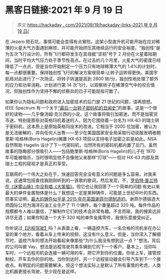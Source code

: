 # 黑客日链接:2021 年 9 月 19 日

> 原文:[https://hackaday . com/2021/09/19/hackaday-links-2021 年 9 月 19 日/](https://hackaday.com/2021/09/19/hackaday-links-september-19-2021/)

在 Jezero 陨石坑，事情可能会变得有点冒险。这架小型直升机可能开始在应对稀薄的火星大气方面遇到麻烦，并可能开始挤压其继续运行的安全裕度。“独创性”是为五次飞行设计的，所有飞行都将发生在其母舰“坚韧”号于 2 月份在火星着陆期间，当时平均大气压力处于季节性高点。在过去的几个月里，火星大气的密度已经降低了一点点，但是当你开始制定一个压力只有地球稀薄大气的 1.4%的计划时，每一点都很重要。保持独创性飞行的解决方案很简单:让转子运转得更快。美国宇航局对此进行了一次测试，将转子转速提高到 2800 转/分，独创性地处理了额外的应力和功率消耗。计划进行第 14 次飞行，以观察转子在稀薄空气中的咬合情况，但独创性作为坚持不懈的侦察兵的日子可能屈指可数了。

如果你认为隐私问题和政府进入加密技术的后门是 21 世纪的问题，请再想想。IEEE Spectrum 有一个关于[“最后一台转子密码机的丑闻史”](https://spectrum.ieee.org/the-scandalous-history-of-the-last-rotor-cipher-machine/particle-1)的故事，这是一个很好的读物——几乎像汤姆·克兰西的小说。这个故事将吸引加密迷，而不是加密货币迷，特别是那些对英格玛机着迷的人，因为它围绕着一台名为 HX-63 的瑞士转子密码机，这本质上是原始英格玛技术的改进。它相当于 2000 位加密，被认为是无法破解的，并向任何人出售——至少在美国国家安全局采取行动说服发明者鲍里斯·哈格林(Boris Hagelin)搁置 HX-63 项目以支持电子加密之前是如此。NSA 自然帮助 Hagelin 设计了下一代密码机，当然所有的密码机都内置了后门。虽然故事的隐晦部分很吸引人——包括鲍里斯·哈格林(Boris Hagelin)的儿子在 1970 年可能被暗杀，当时很明显他不会像他父亲那样“打球”——但对 HX-63 内部及其瑞士工程的窥视才是真正的享受。

互联网的一个伟大之处在于，快速回答完全没有意义的问题是多么容易。对我来说，这通常包括查找我刚刚听到的一首歌的歌词，然后发现，不，[罗伯特·普兰特在《迷雾山脉》中没有唱《大笨猫》](https://www.kissthisguy.com/please-hey-whoopie-cat-led-zeppelin-misheard-1320.htm)。但它也让我回答了一个简单的问题:有史以来最大的单件金属物体是什么？我想这一定是某种铸件，可能是上世纪中叶的东西。但事实证明，[最大的铸件似乎是 2015 年在英国谢菲尔德制造的](https://www.materialsforengineering.co.uk/engineering-materials-news/sheffield-produce-worlds-biggest-casting/74805/)。谢菲尔德锻造大师国际公司为海洋石油工业生产了 11 个铸件，每个重量超过 320 吨。每件作品的规模都令人难以置信，了解制作它们的技术会非常有趣。不言而喻，我的搜索远非详尽无遗；如果你知道一个大于 320 吨的单件金属零件，我很乐意接受纠正。

你听说过[【远程驾驶】](https://singularityhub.com/2021/09/15/not-self-driving-but-tele-driving-startup-to-deploy-remote-controlled-cars-as-a-step-towards-full-autonomy/)吗？从表面上看，一辆遥控汽车，一名合格的司机坐在办公室的某个地方，看着从车上传来的视频，这没有什么意义。但是，当你深入了解细节时，遥控汽车的想法开始看起来像那些“为什么我没有想到这一点？”想法。背后的公司叫做 Vay，想法是远程驾驶共乘车辆到它的下一个客户。基本上，当你叫车时，一个远程司机会连接一辆可用的车，把它开到你的位置。你坐上车，接管控制权，开车去你的目的地。当你到达时，另一个远程驱动器会引导汽车到下一个接收点。有明显的问题需要解决，但这个想法实际上是默认了所有事情的考虑，人类比机器更擅长驾驶，至少现在是这样。